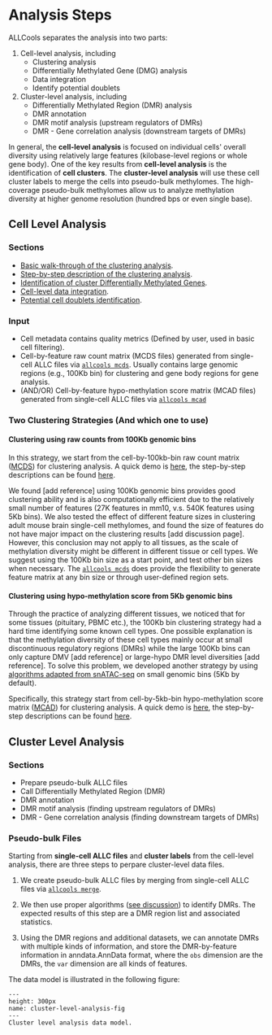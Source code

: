 # Analysis Steps

ALLCools separates the analysis into two parts:
1. Cell-level analysis, including
    - Clustering analysis
    - Differentially Methylated Gene (DMG) analysis
    - Data integration
    - Identify potential doublets
2. Cluster-level analysis, including
    - Differentially Methylated Region (DMR) analysis
    - DMR annotation
    - DMR motif analysis (upstream regulators of DMRs)
    - DMR - Gene correlation analysis (downstream targets of DMRs)

In general, the **cell-level analysis** is focused on individual cells' overall diversity 
using relatively large features (kilobase-level regions or whole gene body). 
One of the key results from **cell-level analysis** is the identification of **cell clusters**.
The **cluster-level analysis** will use these cell cluster labels to merge the cells into pseudo-bulk methylomes. 
The high-coverage pseudo-bulk methylomes allow us to analyze methylation diversity at higher genome resolution 
(hundred bps or even single base).

## Cell Level Analysis

### Sections
- [Basic walk-through of the clustering analysis](../cell_level/basic/intro_basic_clustering.md).
- [Step-by-step description of the clustering analysis](../cell_level/step_by_step/intro_step_by_step_clustering.md).
- [Identification of cluster Differentially Methylated Genes](../cell_level/dmg/intro_dmg.md).
- [Cell-level data integration](../cell_level/integration/intro_integration.md).
- [Potential cell doublets identification](../cell_level/doublets/intro_doublets.md).

### Input
- Cell metadata contains quality metrics (Defined by user, used in basic cell filtering).
- Cell-by-feature raw count matrix (MCDS files) generated from single-cell ALLC files via [`allcools mcds`](
  ../command_line/allcools_mcds.ipynb). Usually contains large genomic regions (e.g., 100Kb bin) for clustering 
  and gene body regions for gene analysis.
- (AND/OR) Cell-by-feature hypo-methylation score matrix (MCAD files) generated from single-cell ALLC files via 
  [`allcools mcad`](../command_line/allcools_mcad.ipynb)

### Two Clustering Strategies (And which one to use)

#### Clustering using raw counts from 100Kb genomic bins
In this strategy, we start from the cell-by-100kb-bin raw count matrix ([MCDS](mcds-fig)) for clustering analysis. 
A quick demo is [here](../cell_level/basic/mch_mcg_100k_basic.ipynb), the step-by-step descriptions can be found 
[here](../cell_level/step_by_step/100kb/intro_100kb.md).

We found [add reference] using 100Kb genomic bins provides good clustering ability and is also computationally 
efficient due to the relatively small number of features (27K features in mm10, v.s. 540K features using 5Kb bins). 
We also tested the effect of different feature sizes in clustering adult mouse brain single-cell methylomes, 
and found the size of features do not have major impact on the clustering results [add discussion page]. 
However, this conclusion may not apply to all tissues, as the scale of methylation diversity might be different in 
different tissue or cell types. We suggest using the 100Kb bin size as a start point, and test other bin sizes when 
necessary. The [`allcools mcds`](../command_line/allcools_mcds.ipynb) does provide the flexibility to 
generate feature matrix at any bin size or through user-defined region sets.

#### Clustering using hypo-methylation score from 5Kb genomic bins
Through the practice of analyzing different tissues, we noticed that for some tissues (pituitary, PBMC etc.), the 
100Kb bin clustering strategy had a hard time identifying some known cell types. One possible explanation is that the 
methylation diversity of these cell types mainly occur at small discontinuous regulatory regions (DMRs) while the large 
100Kb bins can only capture DMV [add reference] or large-hypo DMR level diversities [add reference]. 
To solve this problem, we developed another strategy by using 
[algorithms adapted from snATAC-seq](../cell_level/step_by_step/5kb/intro_5kb.md) 
on small genomic bins (5Kb by default).

Specifically, this strategy start from cell-by-5kb-bin hypo-methylation score matrix ([MCAD](mcad-fig)) for clustering 
analysis. A quick demo is [here](../cell_level/basic/mcg_5kb_basic.ipynb), the step-by-step descriptions can be found
[here](../cell_level/step_by_step/5kb/intro_5kb.md).

## Cluster Level Analysis


### Sections
- Prepare pseudo-bulk ALLC files
- Call Differentially Methylated Region (DMR)
- DMR annotation
- DMR motif analysis (finding upstream regulators of DMRs)
- DMR - Gene correlation analysis (finding downstream targets of DMRs)

### Pseudo-bulk Files
Starting from **single-cell ALLC files** and **cluster labels** from the cell-level analysis, there are three steps to 
perpare cluster-level data files.

1. We create pseudo-bulk ALLC files by merging from single-cell ALLC files via 
[`allcools merge`](../command_line/allcools_merge.ipynb). 

2. We then use proper algorithms ([see discussion](../discuss/dmr_benchmark.md)) to identify DMRs. The expected results of this step are a DMR 
region list and associated statistics.

3. Using the DMR regions and additional datasets, we can annotate DMRs with multiple kinds of information, and store the 
DMR-by-feature information in anndata.AnnData format, where the `obs` dimension are the DMRs, the `var` dimension are 
all kinds of features.

The data model is illustrated in the following figure:

```{figure} ./cluster-level-analysis.png
---
height: 300px
name: cluster-level-analysis-fig
---
Cluster level analysis data model.
```
